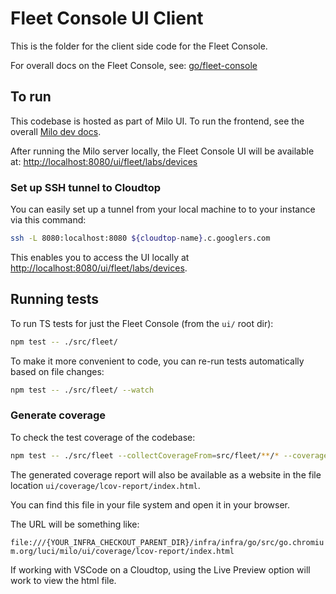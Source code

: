 # Fleet Console UI Client

This is the folder for the client side code for the Fleet Console.

For overall docs on the Fleet Console, see: [go/fleet-console](http://go/fleet-console)

## To run

This codebase is hosted as part of Milo UI. To run the frontend, see the overall [Milo dev docs](https://source.chromium.org/chromium/infra/infra_superproject/+/main:infra/go/src/go.chromium.org/luci/milo/ui/docs/guides/local_development_workflows.md).

After running the Milo server locally, the Fleet Console UI will be available at: <http://localhost:8080/ui/fleet/labs/devices>

### Set up SSH tunnel to Cloudtop

You can easily set up a tunnel from your local machine to to your instance via this command:

```sh
ssh -L 8080:localhost:8080 ${cloudtop-name}.c.googlers.com
```

This enables you to access the UI locally at <http://localhost:8080/ui/fleet/labs/devices>.

## Running tests

To run TS tests for just the Fleet Console (from the `ui/` root dir):

```sh
npm test -- ./src/fleet/
```

To make it more convenient to code, you can re-run tests automatically based
on file changes:

```sh
npm test -- ./src/fleet/ --watch
```

### Generate coverage

To check the test coverage of the codebase:

```sh
npm test -- ./src/fleet --collectCoverageFrom=src/fleet/**/* --coverage
```

The generated coverage report will also be available as a website in the file
location `ui/coverage/lcov-report/index.html`.

You can find this file in your file system and open it in your browser.

The URL will be something like:

`file:///{YOUR_INFRA_CHECKOUT_PARENT_DIR}/infra/infra/go/src/go.chromium.org/luci/milo/ui/coverage/lcov-report/index.html`

If working with VSCode on a Cloudtop, using the Live Preview option will work to view the html file.

